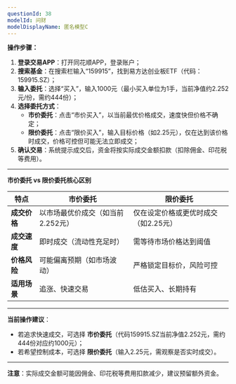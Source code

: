 ```yaml
---
questionId: 38
modelId: 问财
modelDisplayName: 匿名模型C
---
```

**操作步骤：**

1. **登录交易APP**：打开同花顺APP，登录账户；
2. **搜索基金**：在搜索栏输入“159915”，找到易方达创业板ETF（代码：159915.SZ）；
3. **输入委托**：选择“买入”，输入1000元（最小买入单位为1手，当前净值约2.252元/份，需约444份）；
4. **选择委托方式**：
    - **市价委托**：点击“市价买入”，以当前最优价格成交，速度快但价格不确定；
    - **限价委托**：点击“限价买入”，输入目标价格（如2.25元），仅在达到该价格时成交，价格可控但可能无法立即成交；
5. **确认交易**：系统提示成交后，资金将按实际成交金额扣款（扣除佣金、印花税等费用）。

---

**市价委托 vs 限价委托核心区别**

|特点|市价委托|限价委托|
|---|---|---|
|**成交价格**|以市场最优价成交（如当前2.252元）|仅在设定价格或更优时成交（如2.25元）|
|**成交速度**|即时成交（流动性充足时）|需等待市场价格达到阈值|
|**价格风险**|可能偏离预期（如市场波动）|严格锁定目标价，风险可控|
|**适用场景**|追涨、快速交易|低估买入、长期持有|

---

**当前操作建议**：

- 若追求快速成交，可选择 **市价委托**（代码159915.SZ当前净值2.252元，需约444份对应约1000元）；
- 若希望控制成本，可选择 **限价委托**（输入2.25元，需观察是否实时成交）。

---

**注意**：实际成交金额可能因佣金、印花税等费用扣款减少，建议预留额外资金。